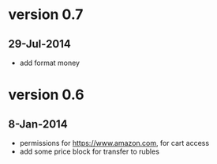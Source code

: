 version 0.7
===========
29-Jul-2014
-----------
- add format money

version 0.6
===========
8-Jan-2014
----------
- permissions for https://www.amazon.com, for cart access
- add some price block for transfer to rubles